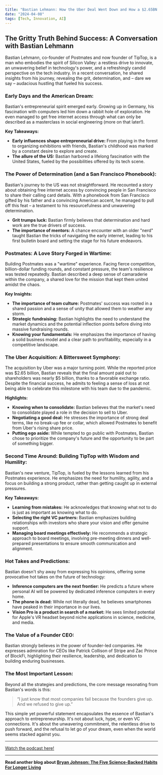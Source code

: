 ```yaml
---
title: "Bastian Lehmann: How the Uber Deal Went Down and How a $2.65BN Deal Turned into $5BN | E1137"
date: "2024-04-08"
tags: [Tech, Innovation, AI]
---
```


## The Gritty Truth Behind Success: A Conversation with Bastian Lehmann

Bastian Lehmann, co-founder of Postmates and now founder of TipTop, is a man who embodies the spirit of Silicon Valley: a restless drive to innovate, an unwavering belief in technology's power, and a refreshingly candid perspective on the tech industry. In a recent conversation, he shared insights from his journey, revealing the grit, determination, and – dare we say – audacious hustling that fueled his success.

### Early Days and the American Dream:

Bastian's entrepreneurial spirit emerged early. Growing up in Germany, his fascination with computers led him down a rabbit hole of exploration. He even managed to get free internet access through what can only be described as a masterclass in social engineering (more on that later!).

**Key Takeaways:**

- **Early influences shape entrepreneurial drive:** From playing in the forest to organizing exhibitions with friends, Bastian's childhood was marked by a constant desire to explore and create.
- **The allure of the US:** Bastian harbored a lifelong fascination with the United States, fueled by the possibilities offered by its tech scene.

### The Power of Determination (and a San Francisco Phonebook):

Bastian's journey to the US was not straightforward. He recounted a story about obtaining free internet access by convincing people in San Francisco to share their calling card details. With a phonebook from San Francisco gifted by his father and a convincing American accent, he managed to pull off this feat – a testament to his resourcefulness and unwavering determination.

- **Grit trumps luck:** Bastian firmly believes that determination and hard work are the true drivers of success.
- **The importance of mentors:** A chance encounter with an older "nerd" taught Bastian the tricks of navigating the early internet, leading to his first bulletin board and setting the stage for his future endeavors.

### Postmates: A Love Story Forged in Wartime:

Building Postmates was a "wartime" experience. Facing fierce competition, billion-dollar funding rounds, and constant pressure, the team's resilience was tested repeatedly. Bastian described a deep sense of camaraderie within the company, a shared love for the mission that kept them united amidst the chaos.

**Key Insights:**

- **The importance of team culture:** Postmates' success was rooted in a shared passion and a sense of unity that allowed them to weather any storm.
- **Strategic fundraising:** Bastian highlights the need to understand the market dynamics and the potential inflection points before diving into massive fundraising rounds.
- **Knowing your fundamentals:** He emphasizes the importance of having a solid business model and a clear path to profitability, especially in a competitive landscape.

### The Uber Acquisition: A Bittersweet Symphony:

The acquisition by Uber was a major turning point. While the reported price was $2.65 billion, Bastian reveals that the final amount paid out to shareholders was nearly $5 billion, thanks to a favorable exchange ratio. Despite the financial success, he admits to feeling a sense of loss at not being able to celebrate this milestone with his team due to the pandemic.

**Highlights:**

- **Knowing when to consolidate:** Bastian believes that the market's need to consolidate played a role in the decision to sell to Uber.
- **Negotiating a good deal:** He stresses the importance of strong deal terms, like no break-up fee or collar, which allowed Postmates to benefit from Uber's rising share price.
- **Putting ego aside:** While tempted to go public with Postmates, Bastian chose to prioritize the company's future and the opportunity to be part of something bigger.

### Second Time Around: Building TipTop with Wisdom and Humility:

Bastian's new venture, TipTop, is fueled by the lessons learned from his Postmates experience. He emphasizes the need for humility, agility, and a focus on building a strong product, rather than getting caught up in external pressures.

**Key Takeaways:**

- **Learning from mistakes:** He acknowledges that knowing what not to do is just as important as knowing what to do.
- **Selecting the right VC partners:** Bastian emphasizes building relationships with investors who share your vision and offer genuine support.
- **Managing board meetings effectively:** He recommends a strategic approach to board meetings, involving pre-meeting dinners and well-prepared presentations to ensure smooth communication and alignment.

### Hot Takes and Predictions:

Bastian doesn't shy away from expressing his opinions, offering some provocative hot takes on the future of technology:

- **Inference computers are the next frontier:** He predicts a future where personal AI will be powered by dedicated inference computers in every home.
- **The phone is dead:** While not literally dead, he believes smartphones have peaked in their importance in our lives.
- **Vision Pro is a product in search of a market:** He sees limited potential for Apple's VR headset beyond niche applications in science, medicine, and media.

### The Value of a Founder CEO:

Bastian strongly believes in the power of founder-led companies. He expresses admiration for CEOs like Patrick Collison of Stripe and Zac Prince of BlockFi, highlighting their resilience, leadership, and dedication to building enduring businesses.

### The Most Important Lesson:

Beyond all the strategies and predictions, the core message resonating from Bastian's words is this:

> “I just know that most companies fail because the founders give up. And we refused to give up.”

This simple yet powerful statement encapsulates the essence of Bastian's approach to entrepreneurship. It's not about luck, hype, or even VC connections. It's about the unwavering commitment, the relentless drive to push forward, and the refusal to let go of your dream, even when the world seems stacked against you.

---

<a href="https://youtube.com/watch?v=k6KUiq8VJkw" target="_blank">Watch the podcast here!</a>

---

**Read another blog about [Bryan Johnson: The Five Science-Backed Habits For Longer Living](./20240220-bryanjohnson-theknowledgeprojectpodcast)**
